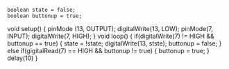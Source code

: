     boolean state = false;
    boolean buttonup = true;
void setup() {
  pinMode (13, OUTPUT);
  digitalWrite(13, LOW);
  pinMode(7, INPUT);
  digitalWrite(7, HIGH);
}
void loop() {
  if(digitalWrite(7) != HIGH && buttonup == true) {
  state = !state;
  digitalWrite(13, stste);
  buttonup = false;
}
else if(gigitalRead(7) == HIGH && buttonup != true) {
buttonup = true;
}
delay(10)
}
